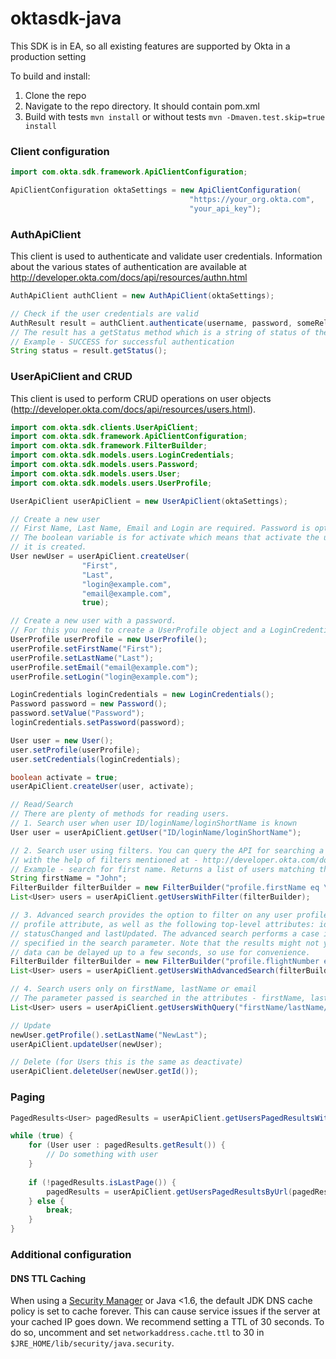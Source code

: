 # oktasdk-java

This SDK is in EA, so all existing features are supported by Okta in a production setting

To build and install:

1. Clone the repo
2. Navigate to the repo directory. It should contain pom.xml
3. Build with tests `mvn install` or without tests `mvn -Dmaven.test.skip=true install`

### Client configuration
```java
import com.okta.sdk.framework.ApiClientConfiguration;

ApiClientConfiguration oktaSettings = new ApiClientConfiguration(
                                        "https://your_org.okta.com",
                                        "your_api_key");
```

### AuthApiClient
This client is used to authenticate and validate user credentials. 
Information about the various states of authentication are available at http://developer.okta.com/docs/api/resources/authn.html
```java
AuthApiClient authClient = new AuthApiClient(oktaSettings);

// Check if the user credentials are valid
AuthResult result = authClient.authenticate(username, password, someRelayState);
// The result has a getStatus method which is a string of status of the request.
// Example - SUCCESS for successful authentication
String status = result.getStatus();
```

### UserApiClient and CRUD
This client is used to perform CRUD operations on user objects 
(http://developer.okta.com/docs/api/resources/users.html).
```java
import com.okta.sdk.clients.UserApiClient;
import com.okta.sdk.framework.ApiClientConfiguration;
import com.okta.sdk.framework.FilterBuilder;
import com.okta.sdk.models.users.LoginCredentials;
import com.okta.sdk.models.users.Password;
import com.okta.sdk.models.users.User;
import com.okta.sdk.models.users.UserProfile;

UserApiClient userApiClient = new UserApiClient(oktaSettings);

// Create a new user
// First Name, Last Name, Email and Login are required. Password is optional.
// The boolean variable is for activate which means that activate the user as soon as 
// it is created.
User newUser = userApiClient.createUser(
                "First",
                "Last",
                "login@example.com",
                "email@example.com",
                true);

// Create a new user with a password.
// For this you need to create a UserProfile object and a LoginCredentials object
UserProfile userProfile = new UserProfile();
userProfile.setFirstName("First");
userProfile.setLastName("Last");
userProfile.setEmail("email@example.com");
userProfile.setLogin("login@example.com");

LoginCredentials loginCredentials = new LoginCredentials();
Password password = new Password();
password.setValue("Password");
loginCredentials.setPassword(password);

User user = new User();
user.setProfile(userProfile);
user.setCredentials(loginCredentials);

boolean activate = true;
userApiClient.createUser(user, activate);

// Read/Search
// There are plenty of methods for reading users.
// 1. Search user when user ID/loginName/loginShortName is known
User user = userApiClient.getUser("ID/loginName/loginShortName");

// 2. Search user using filters. You can query the API for searching a user
// with the help of filters mentioned at - http://developer.okta.com/docs/api/resources/users.html#filters
// Example - search for first name. Returns a list of users matching that query
String firstName = "John";
FilterBuilder filterBuilder = new FilterBuilder("profile.firstName eq \"" + firstName + "\"");
List<User> users = userApiClient.getUsersWithFilter(filterBuilder);

// 3. Advanced search provides the option to filter on any user profile attribute, any custom defined
// profile attribute, as well as the following top-level attributes: id, status, created, activated, 
// statusChanged and lastUpdated. The advanced search performs a case insensitive filter against all fields
// specified in the search parameter. Note that the results might not yet be up to date, as the most up to date
// data can be delayed up to a few seconds, so use for convenience.
FilterBuilder filterBuilder = new FilterBuilder("profile.flightNumber eq \"A415\"");
List<User> users = userApiClient.getUsersWithAdvancedSearch(filterBuilder);

// 4. Search users only on firstName, lastName or email
// The parameter passed is searched in the attributes - firstName, lastName and email of all Users.
List<User> users = userApiClient.getUsersWithQuery("firstName/lastName/email");

// Update
newUser.getProfile().setLastName("NewLast");
userApiClient.updateUser(newUser);

// Delete (for Users this is the same as deactivate)
userApiClient.deleteUser(newUser.getId());
```

### Paging
```java
PagedResults<User> pagedResults = userApiClient.getUsersPagedResultsWithLimit(10);

while (true) {
    for (User user : pagedResults.getResult()) {
        // Do something with user
    }
    
    if (!pagedResults.isLastPage()) {
        pagedResults = userApiClient.getUsersPagedResultsByUrl(pagedResults.getNextUrl());
    } else {
        break;
    }
}
```

### Additional configuration

#### DNS TTL Caching
When using a [Security Manager](https://docs.oracle.com/javase/tutorial/essential/environment/security.html) or Java <1.6, the default JDK DNS cache policy is set to cache forever. This can cause service issues if the server at your cached IP goes down. We recommend setting a TTL of 30 seconds. To do so, uncomment and set `networkaddress.cache.ttl` to 30 in `$JRE_HOME/lib/security/java.security`.

